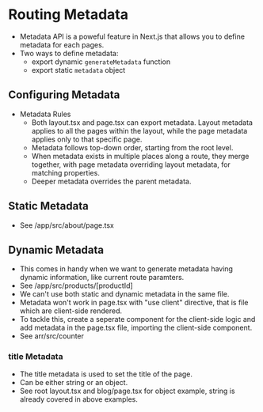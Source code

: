 # Routing Metadata

- Metadata API is a poweful feature in Next.js that allows you to define metadata for each pages.
- Two ways to define metadata:
  - export dynamic `generateMetadata` function
  - export static `metadata` object
  
## Configuring Metadata

- Metadata Rules
  - Both layout.tsx and page.tsx can export metadata. Layout metadata applies to all the pages within the layout, while the page metadata applies only to that specific page. 
  - Metadata follows top-down order, starting from the root level. 
  - When metadata exists in multiple places along a route, they merge together, with page metadata overriding layout metadata, for matching properties.
  - Deeper metadata overrides the parent metadata.

## Static Metadata
- See /app/src/about/page.tsx
## Dynamic Metadata
- This comes in handy when we want to generate metadata having dynamic information, like current  route paramters.
- See /app/src/products/[productId]
- We can't use both static and dynamic metadata in the same file.
- Metadata won't work in page.tsx with "use client" directive, that is file which are client-side rendered. 
- To tackle this, create a seperate component for the client-side logic and add metadata in the page.tsx file, importing the client-side component.
- See arr/src/counter

### title Metadata
- The title metadata is used to set the title of the page.
- Can be either string or an object.
- See root layout.tsx and blog/page.tsx for object example, string is already covered in above examples.